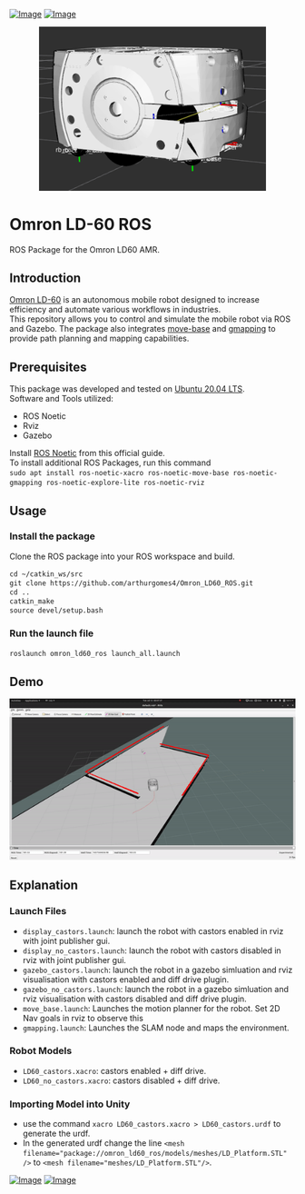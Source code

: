 [![Image](https://img.shields.io/badge/ROS-Noetic-purple.svg)](https://github.com/arthurgomes4)
[![Image](https://img.shields.io/badge/Gazebo-11.0.0-orange.svg)](https://github.com/arthurgomes4)

<p align="center"> <img src="https://github.com/arthurgomes4/omron_ld60_ros/blob/main/Data/omronModel.png" width="400"/> </p>

# Omron LD-60 ROS  
ROS Package for the Omron LD60 AMR.  

## Introduction  
[Omron LD-60](https://industrial.omron.eu/en/products/ld-60-90) is an autonomous mobile robot designed to increase efficiency and automate various workflows in industries.  
This repository allows you to control and simulate the mobile robot via ROS and Gazebo. The package also integrates [move-base](http://wiki.ros.org/move_base) and [gmapping](http://wiki.ros.org/gmapping) to provide path planning and mapping capabilities.

## Prerequisites  
This package was developed and tested on [Ubuntu 20.04 LTS](https://releases.ubuntu.com/20.04/).  
Software and Tools utilized:  
* ROS Noetic  
* Rviz  
* Gazebo  

Install [ROS Noetic](http://wiki.ros.org/noetic/Installation/Ubuntu) from this official guide.  
To install additional ROS Packages, run this command  
`sudo apt install ros-noetic-xacro ros-noetic-move-base ros-noetic-gmapping ros-noetic-explore-lite ros-noetic-rviz`  

## Usage  

### Install the package  
Clone the ROS package into your ROS workspace and build.  
```
cd ~/catkin_ws/src  
git clone https://github.com/arthurgomes4/Omron_LD60_ROS.git  
cd ..  
catkin_make  
source devel/setup.bash        
```
### Run the launch file  
` roslaunch omron_ld60_ros launch_all.launch `

## Demo  
![](https://github.com/arthurgomes4/omron_ld60_ros/blob/main/Data/Movebase_gmap.gif)

## Explanation  
### Launch Files
* `display_castors.launch`: launch the robot with castors enabled in rviz with joint publisher gui.
* `display_no_castors.launch`: launch the robot with castors disabled in rviz with joint publisher gui.
* `gazebo_castors.launch`: launch the robot in a gazebo simluation and rviz visualisation with castors enabled and diff drive plugin.
* `gazebo_no_castors.launch`: launch the robot in a gazebo simluation and rviz visualisation with castors disabled and diff drive plugin.  
* `move_base.launch`: Launches the motion planner for the robot. Set 2D Nav goals in rviz to observe this  
* `gmapping.launch`: Launches the SLAM node and maps the environment.  

### Robot Models
* `LD60_castors.xacro`: castors enabled + diff drive.
* `LD60_no_castors.xacro`: castors disabled + diff drive.

### Importing Model into Unity
* use the command `xacro LD60_castors.xacro > LD60_castors.urdf` to generate the urdf.
* In the generated urdf change the line `<mesh filename="package://omron_ld60_ros/models/meshes/LD_Platform.STL" />` to `<mesh filename="meshes/LD_Platform.STL"/>`.


[![Image](https://img.shields.io/badge/Developer-arthurgomes4-blue.svg)](https://github.com/arthurgomes4)
[![Image](https://img.shields.io/badge/Developer-Pranjalmishra30-blue.svg)](https://github.com/Pranjalmishra30)
